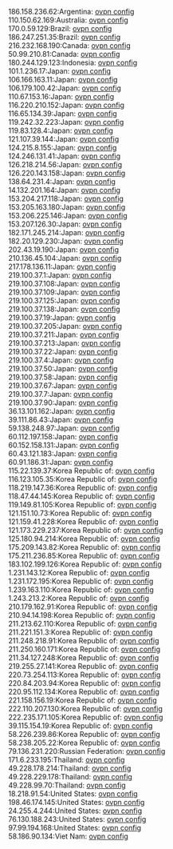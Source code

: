 186.158.236.62:Argentina: [ovpn config](vpn/186_158_236_62.ovpn)  
110.150.62.169:Australia: [ovpn config](vpn/110_150_62_169.ovpn)  
170.0.59.129:Brazil: [ovpn config](vpn/170_0_59_129.ovpn)  
186.247.251.35:Brazil: [ovpn config](vpn/186_247_251_35.ovpn)  
216.232.168.190:Canada: [ovpn config](vpn/216_232_168_190.ovpn)  
50.99.210.81:Canada: [ovpn config](vpn/50_99_210_81.ovpn)  
180.244.129.123:Indonesia: [ovpn config](vpn/180_244_129_123.ovpn)  
101.1.236.17:Japan: [ovpn config](vpn/101_1_236_17.ovpn)  
106.166.163.11:Japan: [ovpn config](vpn/106_166_163_11.ovpn)  
106.179.100.42:Japan: [ovpn config](vpn/106_179_100_42.ovpn)  
110.67.153.16:Japan: [ovpn config](vpn/110_67_153_16.ovpn)  
116.220.210.152:Japan: [ovpn config](vpn/116_220_210_152.ovpn)  
116.65.134.39:Japan: [ovpn config](vpn/116_65_134_39.ovpn)  
119.242.32.223:Japan: [ovpn config](vpn/119_242_32_223.ovpn)  
119.83.128.4:Japan: [ovpn config](vpn/119_83_128_4.ovpn)  
121.107.39.144:Japan: [ovpn config](vpn/121_107_39_144.ovpn)  
124.215.8.155:Japan: [ovpn config](vpn/124_215_8_155.ovpn)  
124.246.131.41:Japan: [ovpn config](vpn/124_246_131_41.ovpn)  
126.218.214.56:Japan: [ovpn config](vpn/126_218_214_56.ovpn)  
126.220.143.158:Japan: [ovpn config](vpn/126_220_143_158.ovpn)  
138.64.231.4:Japan: [ovpn config](vpn/138_64_231_4.ovpn)  
14.132.201.164:Japan: [ovpn config](vpn/14_132_201_164.ovpn)  
153.204.217.118:Japan: [ovpn config](vpn/153_204_217_118.ovpn)  
153.205.163.180:Japan: [ovpn config](vpn/153_205_163_180.ovpn)  
153.206.225.146:Japan: [ovpn config](vpn/153_206_225_146.ovpn)  
153.207.126.30:Japan: [ovpn config](vpn/153_207_126_30.ovpn)  
182.171.245.214:Japan: [ovpn config](vpn/182_171_245_214.ovpn)  
182.20.129.230:Japan: [ovpn config](vpn/182_20_129_230.ovpn)  
202.43.19.190:Japan: [ovpn config](vpn/202_43_19_190.ovpn)  
210.136.45.104:Japan: [ovpn config](vpn/210_136_45_104.ovpn)  
217.178.136.11:Japan: [ovpn config](vpn/217_178_136_11.ovpn)  
219.100.37.1:Japan: [ovpn config](vpn/219_100_37_1.ovpn)  
219.100.37.108:Japan: [ovpn config](vpn/219_100_37_108.ovpn)  
219.100.37.109:Japan: [ovpn config](vpn/219_100_37_109.ovpn)  
219.100.37.125:Japan: [ovpn config](vpn/219_100_37_125.ovpn)  
219.100.37.138:Japan: [ovpn config](vpn/219_100_37_138.ovpn)  
219.100.37.19:Japan: [ovpn config](vpn/219_100_37_19.ovpn)  
219.100.37.205:Japan: [ovpn config](vpn/219_100_37_205.ovpn)  
219.100.37.211:Japan: [ovpn config](vpn/219_100_37_211.ovpn)  
219.100.37.213:Japan: [ovpn config](vpn/219_100_37_213.ovpn)  
219.100.37.22:Japan: [ovpn config](vpn/219_100_37_22.ovpn)  
219.100.37.4:Japan: [ovpn config](vpn/219_100_37_4.ovpn)  
219.100.37.50:Japan: [ovpn config](vpn/219_100_37_50.ovpn)  
219.100.37.58:Japan: [ovpn config](vpn/219_100_37_58.ovpn)  
219.100.37.67:Japan: [ovpn config](vpn/219_100_37_67.ovpn)  
219.100.37.7:Japan: [ovpn config](vpn/219_100_37_7.ovpn)  
219.100.37.90:Japan: [ovpn config](vpn/219_100_37_90.ovpn)  
36.13.101.162:Japan: [ovpn config](vpn/36_13_101_162.ovpn)  
39.111.86.43:Japan: [ovpn config](vpn/39_111_86_43.ovpn)  
59.138.248.97:Japan: [ovpn config](vpn/59_138_248_97.ovpn)  
60.112.197.158:Japan: [ovpn config](vpn/60_112_197_158.ovpn)  
60.152.158.131:Japan: [ovpn config](vpn/60_152_158_131.ovpn)  
60.43.121.183:Japan: [ovpn config](vpn/60_43_121_183.ovpn)  
60.91.186.31:Japan: [ovpn config](vpn/60_91_186_31.ovpn)  
115.22.139.37:Korea Republic of: [ovpn config](vpn/115_22_139_37.ovpn)  
116.123.105.35:Korea Republic of: [ovpn config](vpn/116_123_105_35.ovpn)  
118.219.147.36:Korea Republic of: [ovpn config](vpn/118_219_147_36.ovpn)  
118.47.44.145:Korea Republic of: [ovpn config](vpn/118_47_44_145.ovpn)  
119.149.81.105:Korea Republic of: [ovpn config](vpn/119_149_81_105.ovpn)  
121.151.10.73:Korea Republic of: [ovpn config](vpn/121_151_10_73.ovpn)  
121.159.41.228:Korea Republic of: [ovpn config](vpn/121_159_41_228.ovpn)  
121.173.229.237:Korea Republic of: [ovpn config](vpn/121_173_229_237.ovpn)  
125.180.94.214:Korea Republic of: [ovpn config](vpn/125_180_94_214.ovpn)  
175.209.143.82:Korea Republic of: [ovpn config](vpn/175_209_143_82.ovpn)  
175.211.236.85:Korea Republic of: [ovpn config](vpn/175_211_236_85.ovpn)  
183.102.199.126:Korea Republic of: [ovpn config](vpn/183_102_199_126.ovpn)  
1.231.143.12:Korea Republic of: [ovpn config](vpn/1_231_143_12.ovpn)  
1.231.172.195:Korea Republic of: [ovpn config](vpn/1_231_172_195.ovpn)  
1.239.163.110:Korea Republic of: [ovpn config](vpn/1_239_163_110.ovpn)  
1.243.213.2:Korea Republic of: [ovpn config](vpn/1_243_213_2.ovpn)  
210.179.162.91:Korea Republic of: [ovpn config](vpn/210_179_162_91.ovpn)  
210.94.14.198:Korea Republic of: [ovpn config](vpn/210_94_14_198.ovpn)  
211.213.62.110:Korea Republic of: [ovpn config](vpn/211_213_62_110.ovpn)  
211.221.151.3:Korea Republic of: [ovpn config](vpn/211_221_151_3.ovpn)  
211.248.218.91:Korea Republic of: [ovpn config](vpn/211_248_218_91.ovpn)  
211.250.160.171:Korea Republic of: [ovpn config](vpn/211_250_160_171.ovpn)  
211.34.127.248:Korea Republic of: [ovpn config](vpn/211_34_127_248.ovpn)  
219.255.27.141:Korea Republic of: [ovpn config](vpn/219_255_27_141.ovpn)  
220.73.254.113:Korea Republic of: [ovpn config](vpn/220_73_254_113.ovpn)  
220.84.203.94:Korea Republic of: [ovpn config](vpn/220_84_203_94.ovpn)  
220.95.112.134:Korea Republic of: [ovpn config](vpn/220_95_112_134.ovpn)  
221.158.156.19:Korea Republic of: [ovpn config](vpn/221_158_156_19.ovpn)  
222.110.207.130:Korea Republic of: [ovpn config](vpn/222_110_207_130.ovpn)  
222.235.171.105:Korea Republic of: [ovpn config](vpn/222_235_171_105.ovpn)  
39.115.154.19:Korea Republic of: [ovpn config](vpn/39_115_154_19.ovpn)  
58.226.239.86:Korea Republic of: [ovpn config](vpn/58_226_239_86.ovpn)  
58.238.205.22:Korea Republic of: [ovpn config](vpn/58_238_205_22.ovpn)  
79.136.231.220:Russian Federation: [ovpn config](vpn/79_136_231_220.ovpn)  
171.6.233.195:Thailand: [ovpn config](vpn/171_6_233_195.ovpn)  
49.228.178.214:Thailand: [ovpn config](vpn/49_228_178_214.ovpn)  
49.228.229.178:Thailand: [ovpn config](vpn/49_228_229_178.ovpn)  
49.228.99.70:Thailand: [ovpn config](vpn/49_228_99_70.ovpn)  
18.218.91.54:United States: [ovpn config](vpn/18_218_91_54.ovpn)  
198.46.174.145:United States: [ovpn config](vpn/198_46_174_145.ovpn)  
24.255.4.244:United States: [ovpn config](vpn/24_255_4_244.ovpn)  
76.130.188.243:United States: [ovpn config](vpn/76_130_188_243.ovpn)  
97.99.194.168:United States: [ovpn config](vpn/97_99_194_168.ovpn)  
58.186.90.134:Viet Nam: [ovpn config](vpn/58_186_90_134.ovpn)  

